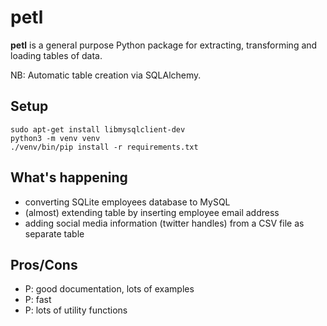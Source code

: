 # petl

**petl** is a general purpose Python package for extracting, transforming and
loading tables of data.

NB: Automatic table creation via SQLAlchemy.

## Setup

```
sudo apt-get install libmysqlclient-dev
python3 -m venv venv
./venv/bin/pip install -r requirements.txt
```

## What's happening

* converting SQLite employees database to MySQL
* (almost) extending table by inserting employee email address
* adding social media information (twitter handles) from a CSV file as separate table

## Pros/Cons

* P: good documentation, lots of examples
* P: fast
* P: lots of utility functions

